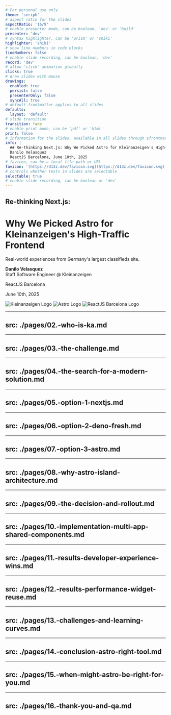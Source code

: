 ```yaml
---
# For personal use only
theme: 'seriph'
# aspect ratio for the slides
aspectRatio: '16/9'
# enable presenter mode, can be boolean, 'dev' or 'build'
presenter: 'dev'
# syntax highlighter, can be 'prism' or 'shiki'
highlighter: 'shiki'
# show line numbers in code blocks
lineNumbers: false
# enable slide recording, can be boolean, 'dev'
record: 'dev'
# allow 'click' animation globally
clicks: true
# draw slides with mouse
drawings:
  enabled: true
  persist: false
  presenterOnly: false
  syncAll: true
# default frontmatter applies to all slides
defaults:
  layout: 'default'
# slide transition
transition: fade
# enable print mode, can be 'pdf' or 'html'
print: false
# information for the slides, available in all slides through $frontmatter
info: |
  ## Re-thinking Next.js: Why We Picked Astro for Kleinanzeigen's High-Traffic Frontend
  Danilo Velasquez
  ReactJS Barcelona, June 10th, 2025
# favicon, can be a local file path or URL
favicon: '[https://d13z.dev/favicon.svg](https://d13z.dev/favicon.svg)'
# controls whether texts in slides are selectable
selectable: true
# enable slide recording, can be boolean or 'dev'
---
```


<div class="slidev-layout cover flex flex-col justify-center items-center text-center h-full">
  <div class="my-auto">
    <h2>Re-thinking Next.js:</h2>
    <h1 class="text-5xl font-bold">
      Why We Picked Astro for Kleinanzeigen's High-Traffic Frontend
    </h1>
    <p class="text-xl mt-4 opacity-75">
      Real-world experiences from Germany's largest classifieds site.
    </p>
    <p class="text-1xl mt-8">
      <strong>Danilo Velasquez</strong>
      <br/>
      <span class="opacity-75">Staff Software Engineer @ Kleinanzeigen</span>
    </p>
  </div>

  <div class="absolute bottom-2 left-8 text-left">
    <p class="text-md">ReactJS Barcelona</p>
    <p class="text-sm opacity-75">June 10th, 2025</p>
  </div>

  <div class="absolute bottom-8 right-8 flex items-center gap-3">
    <img src="/logo-kleinanzeigen-horizontal.svg" class="h-8" alt="Kleinanzeigen Logo"/>
    <img src="/2025-04-23/astro-logo.png" class="h-8" alt="Astro Logo"/>
    <img src="/reactjs_barcelona_logo.jpg" class="h-8" alt="ReactJS Barcelona Logo"/>
  </div>
</div>

---
src: ./pages/02.-who-is-ka.md
---

---
src: ./pages/03.-the-challenge.md
---

---
src: ./pages/04.-the-search-for-a-modern-solution.md
---

---
src: ./pages/05.-option-1-nextjs.md
---

---
src: ./pages/06.-option-2-deno-fresh.md
---

---
src: ./pages/07.-option-3-astro.md
---

---
src: ./pages/08.-why-astro-island-architecture.md
---

---
src: ./pages/09.-the-decision-and-rollout.md
---

---
src: ./pages/10.-implementation-multi-app-shared-components.md
---

---
src: ./pages/11.-results-developer-experience-wins.md
---

---
src: ./pages/12.-results-performance-widget-reuse.md
---

---
src: ./pages/13.-challenges-and-learning-curves.md
---

---
src: ./pages/14.-conclusion-astro-right-tool.md
---

---
src: ./pages/15.-when-might-astro-be-right-for-you.md
---

---
src: ./pages/16.-thank-you-and-qa.md
---
